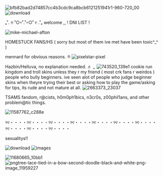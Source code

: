 ![bfb82bad2d74857cc4b3cdc9ca8bcb6121251941r1-960-720_00](https://github.com/user-attachments/assets/421361b9-200d-47b0-a1a5-164bd05657fb)
![download](https://github.com/user-attachments/assets/5b0105db-7e6f-4959-bcdd-a0b45badc34b)

ₓ˚. ୭ ˚○◦˚.˚◦○˚ ୧ .˚ₓ
welcome ,, ! DNI LIST !

![mike-michael-afton](https://github.com/user-attachments/assets/e46c2a76-8b17-453c-9b97-1aaf424a5bcd)

HOMESTUCK FANS/HS ( sorry but most of them ive met have been toxic^_^ )

mennard for obvious reasons. ⛧
![pixelstar-pixel](https://github.com/user-attachments/assets/69ec2282-46d7-462a-a071-989ec89fed08)

Hazbin/Helluva, no explanation needed. ♬ ,,
![743520_139e1](https://github.com/user-attachments/assets/fcabc8e0-e60d-44d5-bf5f-dda30ff86891)
cookie run kingdom and troll skins unless they r my friend ( most crk fans r weirdos )
people who bully beginners. ive seen alot of people who judge beginner skins when theyre trying their best
or asking how to play the game/asking for tips, its rude and not mature at all.
![2663373_23037](https://github.com/user-attachments/assets/59a58c0c-61c2-44f2-aa81-ade2b682bf64)

TSAMS fandom, r@cists, h0m0ph1bics, n3cr0s, z00phil1ans, and other problem@tic things.

![11587762_c288e](https://github.com/user-attachments/assets/559ca56e-a61b-4322-aa4a-4b154e589d14)

୨୧・・・・୨୧・・・・୨୧・・・・୨୧・・・・୨୧・・・・୨୧・・・・୨୧・・・・୨୧・・・・୨୧・・・・୨୧・・・・

sexualitys!!


![download](https://github.com/user-attachments/assets/849b3128-c426-4e09-b6ba-350d2bfc50d6) ![images](https://github.com/user-attachments/assets/6f071f0f-59f8-4c58-9184-d98cc3fbb1af) 

![11680665_10bb1](https://github.com/user-attachments/assets/4e9fd345-2cb7-46b8-944b-6f40b5568d54)
![pngtree-lace-tied-in-a-bow-second-doodle-black-and-white-png-image_11959227](https://github.com/user-attachments/assets/aec2a56f-7964-4726-a177-6fcb97ffdd9c)

